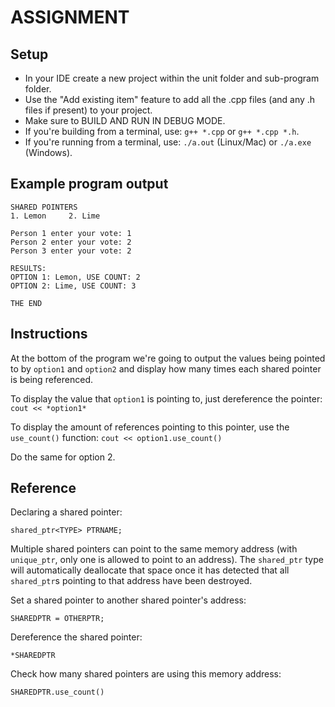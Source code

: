 # ASSIGNMENT

## Setup
- In your IDE create a new project within the unit folder and sub-program folder.
- Use the "Add existing item" feature to add all the .cpp files (and any .h files if present) to your project.
- Make sure to BUILD AND RUN IN DEBUG MODE.
- If you're building from a terminal, use: `g++ *.cpp` or `g++ *.cpp *.h`.
- If you're running from a terminal, use: `./a.out` (Linux/Mac) or `./a.exe` (Windows).


## Example program output
```
SHARED POINTERS
1. Lemon	 2. Lime

Person 1 enter your vote: 1
Person 2 enter your vote: 2
Person 3 enter your vote: 2

RESULTS:
OPTION 1: Lemon, USE COUNT: 2
OPTION 2: Lime, USE COUNT: 3

THE END
```


## Instructions

At the bottom of the program we're going to output the values being pointed to by `option1` and `option2` and display how many times each shared pointer is being referenced.

To display the value that `option1` is pointing to, just dereference the pointer:
`cout << *option1*`

To display the amount of references pointing to this pointer, use the `use_count()` function:
`cout << option1.use_count()`

Do the same for option 2.


## Reference
Declaring a shared pointer:
```
shared_ptr<TYPE> PTRNAME;
```

Multiple shared pointers can point to the same memory address (with `unique_ptr`, only one is allowed to point to an address). The `shared_ptr` type will automatically deallocate that space once it has detected that all `shared_ptr`s pointing to that address have been destroyed.

Set a shared pointer to another shared pointer's address:
```
SHAREDPTR = OTHERPTR;
```

Dereference the shared pointer:
```
*SHAREDPTR
```

Check how many shared pointers are using this memory address:
```
SHAREDPTR.use_count()
```


